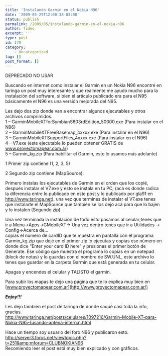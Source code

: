 ```yaml
---
title: 'Instalando Garmin en el Nokia N96'
date: '2009-05-29T12:00:38-03:00'
status: publish
permalink: /2009/05/instalando-garmin-en-el-nokia-n96
author: fideo
excerpt: ''
type: post
id: 179
category:
    - Uncategorized
tag: []
post_format: []
---
```

DEPRECADO NO USAR

Buscando en internet como instalar el Garmin en un Nokia N96 encontré en taringa un post muy interesante y que realmente me ayudó mucho para la instalación del software, si bien el artículo publicado era para el N95 básicamente el N96 es una versión mejorada del N95.

Les dejo dos zip donde van a encontrar algunos ejecutables y otros archivos comprimidos.  
1 – GarminMobileXTforSymbianS603rdEdition\_50000.exe (Para instalar en el N96)  
2 – GarminMobileXTFreeBasemap\_4xxxx.exe (Para instalar en el N96)  
3 – GarminMobileXTSupportFiles\_4xxxx.exe (Para instalar en el N96)  
4 – V7.exe (este ejecutable lo pueden obtener GRATIS de www.proyectomapear.com.ar)  
5 – Garmin\_kg.zip (Para habilitar el Garmin, esto lo usamos más adelante)

1 Primer zip contiene (1, 2, 3, 5)

2 Segundo zip contiene (MapSource).

Primero instalas los ejecutables de Garmin en el orden que los copié, después instalar el V7.exe y esto se instala en tu PC; (acá es donde radica la diferencia entre lo publicado en este post y lo publicado por gla91 en http://www.taringa.net), una vez que termines de instalar el V7.exe tenes que instalarte el MapSource que también se los dejo acá para que lo bajen y lo instalen (Segundo zip).

Una vez terminada la instalación de todo esto pasamos al celular;tenes que ir a Menu-&gt;Apps-&gt;GMobileXT-&gt; Una vez dentro tenes que ir a Utilidades -&gt; Config-&gt;Acerca de…  
copias el número de cardID que te muestra en pantalla con el programa Garmin\_kg.zip que dejé en el primer zip lo ejecutas y copias ese número en donde dice “Enter your card ID here” y presionas el primer botón de Generate. Ese código que muestra el programa lo copias en un notepad (block de notas) y lo guardas con el nombre de SW.UNL, este archivo lo tenes que guardar en la carpeta Garmin que está generada en tu celular.

Apagas y encendes el celular y TALISTO el garmín.

Para subir los mapas te dejo una página que te lo explica muy bien en [www.proyectomapear.com.ar](http://www.proyectomapear.com.ar/)

***Enjoy!!!***

Les dejo también el post de taringa de donde saqué casi toda la info, gracias.  
http://www.taringa.net/posts/celulares/1097216/Garmin-Mobile-XT-para-Nokia-N95-(usando-antena-interna).html

Hace un tiempo soy usuario del foro N96 y publicaron esto.  
http://server3.foros.net/viewtopic.php?t=251&amp;mforum=CLUBNOKIAN96  
Recomiendo leer el post está muy bien explicado y con gráficos.